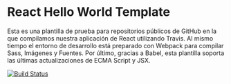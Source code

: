 # React Hello World Template
Esta es una plantilla de prueba para repositorios públicos de GitHub en la que compilamos nuestra aplicación de React utilizando Travis. Al mismo tiempo el entorno de desarrollo está preparado con Webpack para compilar Sass, Imágenes y Fuentes. Por último, gracias a Babel, esta plantilla soporta las últimas actualizaciones de ECMA Script y JSX.

[![Build Status](https://travis-ci.org/whoisnegrello/react-hello-world.svg?branch=master)](https://travis-ci.org/whoisnegrello/react-hello-world)